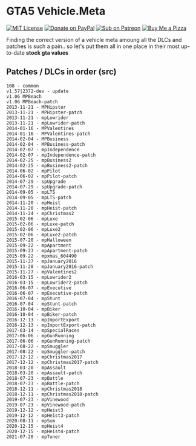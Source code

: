 # GTA5 Vehicle.Meta

[![MIT License](https://img.shields.io/badge/License-MIT-green?style=for-the-badge&logo=opensourceinitiative)](https://opensource.org/licenses/MIT)
[![Donate on PayPal](https://img.shields.io/badge/Donate-PayPal-%2300457C?style=for-the-badge&logo=paypal)](https://paypal.me/zfbx)
[![Sub on Patreon](https://img.shields.io/badge/Support-Patreon-%23FF424D?style=for-the-badge&logo=patreon)](https://www.patreon.com/zfbx)
[![Buy Me a Pizza](https://img.shields.io/badge/Pizza-BuyMeACoffee-%23FFDD00?style=for-the-badge&logo=buymeacoffee)](https://www.buymeacoffee.com/zfbx)

Finding the correct version of a vehicle meta amoung all the DLCs and patches is such a pain.. so let's put them all in one place in their most up-to-date **stock gta values**

## Patches / DLCs in order (src)
```
108 - common
v1.57|2372-dev - update
v1.06 MPBeach
v1.06 MPBeach-patch
2013-11-21 - MPHipster
2013-11-21 - MPHipster-patch
2013-11-21 - mpLowrider
2013-11-21 - mpLowrider-patch
2014-01-16 - MPValentines
2014-01-16 - MPValentines-patch
2014-02-04 - MPBusiness
2014-02-04 - MPBusiness-patch
2014-02-07 - mpIndependence
2014-02-07 - mpIndependence-patch
2014-02-25 - mpBusiness2
2014-02-25 - mpBusiness2-patch
2014-06-02 - mpPilot
2014-06-02 - mpPilot-patch
2014-07-29 - spUpgrade
2014-07-29 - spUpgrade-patch
2014-09-05 - mpLTS
2014-09-05 - mpLTS-patch
2014-11-20 - mpHeist
2014-11-20 - mpHeist-patch
2014-11-24 - mpChristmas2
2015-02-06 - mpLuxe
2015-02-06 - mpLuxe-patch
2015-02-06 - mpLuxe2
2015-02-06 - mpLuxe2-patch
2015-07-20 - mpHalloween
2015-09-22 - mpApartment
2015-09-23 - mpApartment-patch
2015-09-22 - mpxmas_604490
2015-11-27 - mpJanuary2016
2015-11-28 - mpJanuary2016-patch
2015-11-27 - mpValentines2
2016-03-15 - mpLowrider2
2016-03-15 - mpLowrider2-patch
2016-06-07 - mpExecutive
2016-06-07 - mpExecutive-patch
2016-07-04 - mpStunt
2016-07-04 - mpStunt-patch
2016-10-04 - mpBiker
2016-10-04 - mpBiker-patch
2016-12-13 - mpImportExport
2016-12-13 - mpImportExport-patch
2017-03-14 - mpSpecialRaces
2017-06-06 - mpGunRunning
2017-06-06 - mpGunRunning-patch
2017-08-22 - mpSmuggler
2017-08-22 - mpSmuggler-patch
2017-12-12 - mpChristmas2017
2017-12-12 - mpChristmas2017-patch
2018-03-20 - mpAssault
2018-03-20 - mpAssault-patch
2018-07-23 - mpBattle
2018-07-23 - mpBattle-patch
2018-12-11 - mpChristmas2018
2018-12-11 - mpChristmas2018-patch
2019-07-23 - mpVinewood
2019-07-23 - mpVinewood-patch
2019-12-12 - mpHeist3
2019-12-12 - mpHeist3-patch
2020-08-11 - mpSum
2020-12-15 - mpHeist4
2020-12-15 - mpHeist4-patch
2021-07-20 - mpTuner
```